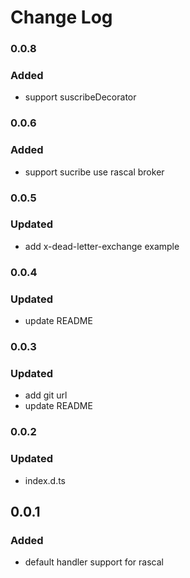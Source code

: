 # Change Log

### 0.0.8
### Added
* support suscribeDecorator

### 0.0.6
### Added
* support sucribe use rascal broker

### 0.0.5
### Updated
* add x-dead-letter-exchange example

### 0.0.4
### Updated
* update README

### 0.0.3
### Updated
* add git url
* update README

### 0.0.2
### Updated
* index.d.ts

## 0.0.1
### Added
* default handler support for rascal